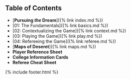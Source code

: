 ## Table of Contents
- [**Pursuing _the_ Dream**]({% link index.md %})
- [01: The Fundamentals]({% link basics.md %})
- [02: Contextualizing the Game]({% link context.md %})
- [03: Playing the Game]({% link play.md %})
- [04: Refereeing the Game]({% link referee.md %})
- [**Maps of Deseret**]({% link maps.md %})
- **Player Reference Sheet**
- **College Information Cards**
- **Referee Cheat Sheet**

{% include footer.html %}
